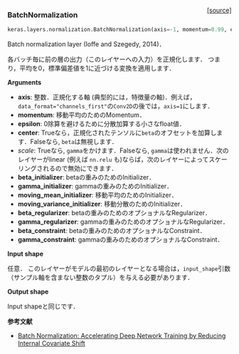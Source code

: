 <span style="float:right;">[[source]](https://github.com/fchollet/keras/blob/master/keras/layers/normalization.py#L6)</span>
### BatchNormalization

```python
keras.layers.normalization.BatchNormalization(axis=-1, momentum=0.99, epsilon=0.001, center=True, scale=True, beta_initializer='zeros', gamma_initializer='ones', moving_mean_initializer='zeros', moving_variance_initializer='ones', beta_regularizer=None, gamma_regularizer=None, beta_constraint=None, gamma_constraint=None)
```

Batch normalization layer (Ioffe and Szegedy, 2014)．

各バッチ毎に前の層の出力（このレイヤーへの入力）を正規化します．
つまり，平均を0，標準偏差値を1に近づける変換を適用します．

__Arguments__

- __axis__: 整数．正規化する軸 (典型的には，特徴量の軸)．例えば，`data_format="channels_first"`の`Conv2D`の後では，`axis=1`にします．
- __momentum__: 移動平均のためのMomentum．
- __epsilon__: 0除算を避けるために分散加算する小さなfloat値．
- __center__: Trueなら，正規化されたテンソルに`beta`のオフセットを加算します．Falseなら, `beta`は無視します．
- _scale_: Trueなら, `gamma`をかけます．Falseなら, `gamma`は使われません．次のレイヤーがlinear (例えば `nn.relu` も)ならば，次のレイヤーによってスケーリングされるので無効にできます．
- __beta_initializer__: betaの重みのためのInitializer．
- __gamma_initializer__: gammaの重みのためのInitializer．
- __moving_mean_initializer__: 移動平均のためのInitializer．
- __moving_variance_initializer__: 移動分散のためのInitializer．
- __beta_regularizer__: betaの重みのためのオプショナルなRegularizer．
- __gamma_regularizer__: gammaの重みのためのオプショナルなRegularizer．
- __beta_constraint__: betaの重みのためのオプショナルなConstraint．
- __gamma_constraint__: gammaの重みのためのオプショナルなConstraint．

__Input shape__

任意．
このレイヤーがモデルの最初のレイヤーとなる場合は，`input_shape`引数（サンプル軸を含まない整数のタプル）を与える必要があります．

__Output shape__

Input shapeと同じです．

__参考文献__

- [Batch Normalization: Accelerating Deep Network Training by Reducing Internal Covariate Shift](http://jmlr.org/proceedings/papers/v37/ioffe15.html)
